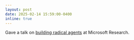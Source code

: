 ```yaml
---
layout: post
date: 2025-02-14 15:59:00-0400
inline: true
---
```


Gave a talk on [building radical agents](https://www.shiwali.me/assets/pdf/RadicalAgents.pdf) at Microsoft Research.
